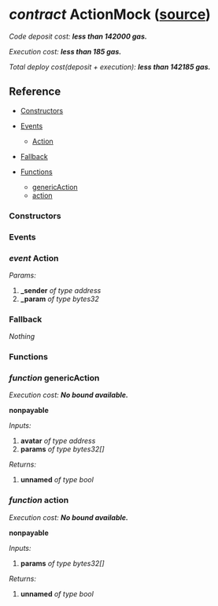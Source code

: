 # *contract* ActionMock ([source](https://github.com/daostack/daostack/tree/master/./contracts/test/ActionMock.sol))
*Code deposit cost: **less than 142000 gas.***

*Execution cost: **less than 185 gas.***

*Total deploy cost(deposit + execution): **less than 142185 gas.***

> 

## Reference
- [Constructors](#constructors)

- [Events](#events)
    - [Action](#event-action)
- [Fallback](#fallback)
- [Functions](#functions)
    - [genericAction](#function-genericaction)
    - [action](#function-action)
### Constructors

### Events
### *event* Action
*Params:*
1. **_sender** *of type address*
2. **_param** *of type bytes32*


### Fallback
*Nothing*
### Functions
### *function* genericAction

*Execution cost: **No bound available.***

**nonpayable**

*Inputs:*
1. **avatar** *of type address*
2. **params** *of type bytes32[]*

*Returns:*
1. **unnamed** *of type bool*


### *function* action

*Execution cost: **No bound available.***

**nonpayable**

*Inputs:*
1. **params** *of type bytes32[]*

*Returns:*
1. **unnamed** *of type bool*


